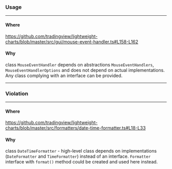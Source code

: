 ### Usage

---
#### Where

https://github.com/tradingview/lightweight-charts/blob/master/src/gui/mouse-event-handler.ts#L158-L162

#### Why

class `MouseEventHandler` depends on abstractions `MouseEventHandlers`, `MouseEventHandlerOptions` and does not depend on actual implementations. Any class complying with an interface can be provided.

------------------------

### Violation

---
#### Where

https://github.com/tradingview/lightweight-charts/blob/master/src/formatters/date-time-formatter.ts#L18-L33

#### Why

class `DateTimeFormatter` - high-level class depends on implementations (`DateFormatter` and `TimeFormatter`) instead of an interface. `Formatter` interface with `format()` method could be created and used here instead.